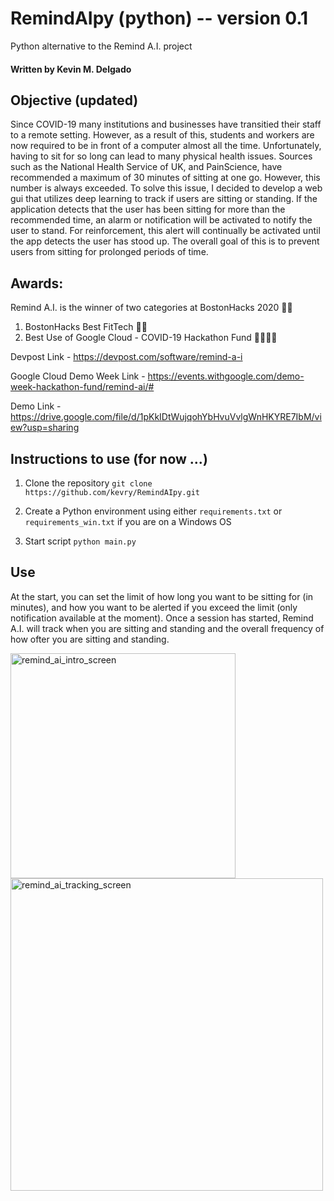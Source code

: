 # RemindAIpy (python) -- version 0.1
Python alternative to the Remind A.I. project

#### Written by Kevin M. Delgado

## Objective (updated)
Since COVID-19 many institutions and businesses have transitied their staff to a remote setting. However, as a result of this, students and workers are now required to be in front of a computer almost all the time. Unfortunately, having to sit for so long can lead to many physical health issues. Sources such as the National Health Service of UK, and PainScience, have recommended a maximum of 30 minutes of sitting at one go. However, this number is always exceeded. To solve this issue, I decided to develop a web gui that utilizes deep learning to track if users are sitting or standing. If the application detects that the user has been sitting for more than the recommended time, an alarm or notification will be activated to notify the user to stand. For reinforcement, this alert will continually be activated until the app detects the user has stood up. The overall goal of this is to prevent users from sitting for prolonged periods of time.

## Awards:
Remind A.I. is the winner of two categories at BostonHacks 2020 🎉🎊
1. BostonHacks Best FitTech 💪🏽 
2. Best Use of Google Cloud - COVID-19 Hackathon Fund 🏋️‍♂️🏃‍♀️

Devpost Link - https://devpost.com/software/remind-a-i

Google Cloud Demo Week Link - https://events.withgoogle.com/demo-week-hackathon-fund/remind-ai/#

Demo Link - https://drive.google.com/file/d/1pKkIDtWujqohYbHvuVvlgWnHKYRE7IbM/view?usp=sharing

## Instructions to use (for now ...)

1.  Clone the repository ``git clone https://github.com/kevry/RemindAIpy.git``

2.  Create a Python environment using either ``requirements.txt`` or ``requirements_win.txt`` if you are on a Windows OS

3.  Start script ``python main.py``

## Use
At the start,  you can set the limit of how long you want to be sitting for (in minutes), and how you want to be alerted if you exceed the limit (only notification available at the moment). Once a session has started, Remind A.I. will track when you are sitting and standing and the overall frequency of how ofter you are sitting and standing.

<img width="360" alt="remind_ai_intro_screen" src="https://github.com/kevry/RemindAIpy/assets/45439265/31303b94-441b-4816-950b-60f3cba6ccaa">


<img width="500" alt="remind_ai_tracking_screen" src="https://github.com/kevry/RemindAIpy/assets/45439265/86f063e1-d9a2-47ba-bf95-e8bb89911456">
